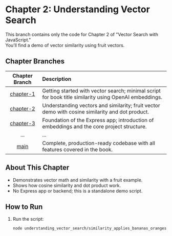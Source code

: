 # Chapter 2: Understanding Vector Search

This branch contains only the code for Chapter 2 of "Vector Search with JavaScript."  
You’ll find a demo of vector similarity using fruit vectors.

## Chapter Branches

| Chapter Branch | Description                                                                                                   |
|:--------------:|:-------------------------------------------------------------------------------------------------------------|
| [chapter-1](https://github.com/hummusonrails/vector-example-blog-platform/tree/chapter-1) | Getting started with vector search; minimal script for book title similarity using OpenAI embeddings.           |
| [chapter-2](https://github.com/hummusonrails/vector-example-blog-platform/tree/chapter-2) | Understanding vectors and similarity; fruit vector demo with cosine similarity and dot product.                 |
| [chapter-3](https://github.com/hummusonrails/vector-example-blog-platform/tree/chapter-3) | Foundation of the Express app; introduction of embeddings and the core project structure.                      |
| ...            | ...                                                                                                           |
| [main](https://github.com/hummusonrails/vector-example-blog-platform/tree/main)           | Complete, production-ready codebase with all features covered in the book.                                     |

## About This Chapter

- Demonstrates vector math and similarity with a fruit example.
- Shows how cosine similarity and dot product work.
- No Express app or backend; this is a standalone demo script.

## How to Run

1. Run the script:
   ```sh
   node understanding_vector_search/similarity_applies_bananas_oranges.js
   ```
